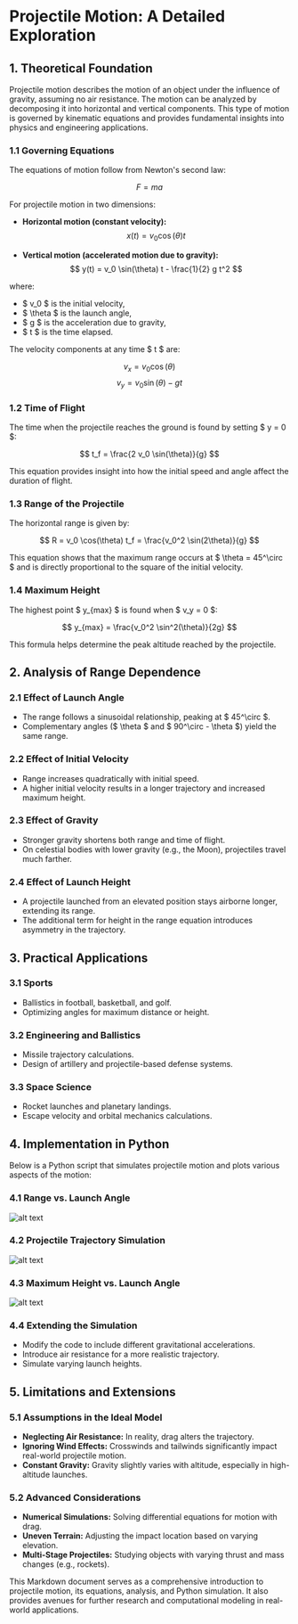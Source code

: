 # Projectile Motion: A Detailed Exploration

## 1. Theoretical Foundation

Projectile motion describes the motion of an object under the influence of gravity, assuming no air resistance. The motion can be analyzed by decomposing it into horizontal and vertical components. This type of motion is governed by kinematic equations and provides fundamental insights into physics and engineering applications.

### 1.1 Governing Equations
The equations of motion follow from Newton's second law:

$$ F = ma $$

For projectile motion in two dimensions:

- **Horizontal motion (constant velocity):**
  $$ x(t) = v_0 \cos(\theta) t $$
  
- **Vertical motion (accelerated motion due to gravity):**
  $$ y(t) = v_0 \sin(\theta) t - \frac{1}{2} g t^2 $$
  
where:

-  $ v_0 $  is the initial velocity,
-  $ \theta $  is the launch angle,
-  $ g $  is the acceleration due to gravity,
-  $ t $  is the time elapsed.

The velocity components at any time $ t $ are:

$$ v_x = v_0 \cos(\theta) $$
$$ v_y = v_0 \sin(\theta) - g t $$

### 1.2 Time of Flight
The time when the projectile reaches the ground is found by setting $ y = 0 $:

$$ t_f = \frac{2 v_0 \sin(\theta)}{g} $$

This equation provides insight into how the initial speed and angle affect the duration of flight.

### 1.3 Range of the Projectile
The horizontal range is given by:

$$ R = v_0 \cos(\theta) t_f = \frac{v_0^2 \sin(2\theta)}{g} $$

This equation shows that the maximum range occurs at $ \theta = 45^\circ $ and is directly proportional to the square of the initial velocity.

### 1.4 Maximum Height
The highest point $ y_{max} $ is found when $ v_y = 0 $:

$$ y_{max} = \frac{v_0^2 \sin^2(\theta)}{2g} $$

This formula helps determine the peak altitude reached by the projectile.

## 2. Analysis of Range Dependence

### 2.1 Effect of Launch Angle
- The range follows a sinusoidal relationship, peaking at $ 45^\circ $.
- Complementary angles ($ \theta $ and $ 90^\circ - \theta $) yield the same range.

### 2.2 Effect of Initial Velocity
- Range increases quadratically with initial speed.
- A higher initial velocity results in a longer trajectory and increased maximum height.

### 2.3 Effect of Gravity
- Stronger gravity shortens both range and time of flight.
- On celestial bodies with lower gravity (e.g., the Moon), projectiles travel much farther.

### 2.4 Effect of Launch Height
- A projectile launched from an elevated position stays airborne longer, extending its range.
- The additional term for height in the range equation introduces asymmetry in the trajectory.

## 3. Practical Applications

### 3.1 Sports
- Ballistics in football, basketball, and golf.
- Optimizing angles for maximum distance or height.

### 3.2 Engineering and Ballistics
- Missile trajectory calculations.
- Design of artillery and projectile-based defense systems.

### 3.3 Space Science
- Rocket launches and planetary landings.
- Escape velocity and orbital mechanics calculations.

## 4. Implementation in Python

Below is a Python script that simulates projectile motion and plots various aspects of the motion:

### 4.1 Range vs. Launch Angle
![alt text](image-10.png)

### 4.2 Projectile Trajectory Simulation
![alt text](image-11.png)

### 4.3 Maximum Height vs. Launch Angle
![alt text](image-12.png)

### 4.4 Extending the Simulation
- Modify the code to include different gravitational accelerations.
- Introduce air resistance for a more realistic trajectory.
- Simulate varying launch heights.

## 5. Limitations and Extensions

### 5.1 Assumptions in the Ideal Model
- **Neglecting Air Resistance:** In reality, drag alters the trajectory.
- **Ignoring Wind Effects:** Crosswinds and tailwinds significantly impact real-world projectile motion.
- **Constant Gravity:** Gravity slightly varies with altitude, especially in high-altitude launches.

### 5.2 Advanced Considerations
- **Numerical Simulations:** Solving differential equations for motion with drag.
- **Uneven Terrain:** Adjusting the impact location based on varying elevation.
- **Multi-Stage Projectiles:** Studying objects with varying thrust and mass changes (e.g., rockets).

This Markdown document serves as a comprehensive introduction to projectile motion, its equations, analysis, and Python simulation. It also provides avenues for further research and computational modeling in real-world applications.
